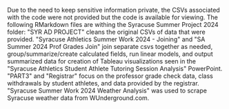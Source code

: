 Due to the need to keep sensitive information private, the CSVs associated with the code were not provided but the code is available for viewing. The following RMarkdown files are withing the Syracuse Summer Project 2024 folder: "SYR AD PROJECT" cleans the original CSVs of data that were provided. "Syracuse Athletics Summer Work 2024 - Joining" and "SA Summer 2024 Prof Grades Join" join separate csvs together as needed, group/summarize/create calculated fields, run linear models, and output summarized data for creation of Tableau visualizations seen in the "Syracuse Athletics Student Athlete Tutoring Session Analysis" PowerPoint. "PART3" and "Registrar" focus on the professor grade check data, class withdrawals by student athletes, and data provided by the registrar. "Syracuse Summer Work 2024 Weather Analysis" was used to scrape Syracuse weather data from WUnderground.com. 
